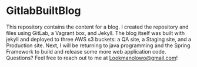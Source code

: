 # GitlabBuiltBlog

This repository contains the content for a blog. I created the repository and files using GitLab, a Vagrant box, and Jekyll. The blog itself was built with jekyll and deployed to three AWS s3 buckets: a QA site, a Staging site, and a Production site. Next, I will be returning to java programming and the Spring Framework to build and release some more web application code. Questions? Feel free to reach out to me at Lookmanolowo@gmail.com!
